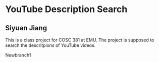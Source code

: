 # YouTube Description Search
## Siyuan Jiang

This is a class project for COSC 381 at EMU. The project is supposed to search the descritpions of YouTube videos.

Newbranch1
